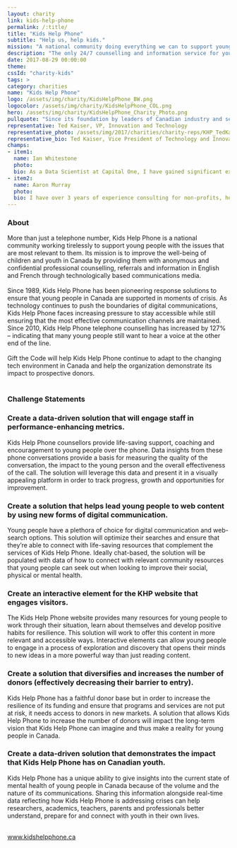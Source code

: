 ```yaml
---
layout: charity
link: kids-help-phone
permalink: /:title/
title: "Kids Help Phone"
subtitle: "Help us, help kids."
mission: "A national community doing everything we can to support young people"
description: "The only 24/7 counselling and information service for young people in Canada."
date: 2017-08-29 00:00:00
theme:
cssId: "charity-kids"
tags: >
category: charities
name: "Kids Help Phone"
logo: /assets/img/charity/KidsHelpPhone_BW.png
logocolor: /assets/img/charity/KidsHelpPhone_COL.png
hero: /assets/img/charity/KidsHelpPhone_Charity_Photo.png
pullquote: "Since its foundation by leaders of Canadian industry and service providers, Kids Help Phone has benefitted from the passion and energy of leading Canadian volunteers. Continuing that tradition by accessing the incredible talent and skills of today’s technology experts in the context of a hackathon is a no-brainer as the organization meets the challenge to help kids in an increasingly complex, technological world."
representative: Ted Kaiser, VP, Innovation and Technology
representative_photo: /assets/img/2017/charities/charity-reps/KHP_TedKaiser.png
representative_bio: Ted Kaiser, Vice President of Technology and Innovation, has been harnessing technology to serve kids and drive success since he joined Kids Help Phone in 1990. Ted launched the first award-winning website for the charity in 1996 and has been leading innovation for the organization ever since. Ted’s broad vision is to continue to expand the counselling, counselling-related, and broader organizational operations of Kids Help Phone by supporting the skills and processes of collaboration and innovation; this is consistent with his commitment to compassionate, non-judgmental counselling service delivery, through the creative use and innovative application of technology.
champs:
- item1:
  name: Ian Whitestone
  photo:
  bio: As a Data Scientist at Capital One, I have gained significant experience building databases, ETL pipelines and data-driven products.
- item2:
  name: Aaron Murray
  photo:
  bio: I have over 3 years of experience consulting for non-profits, helping them define strategy and implement a variety of solutions and new technologies. Since business school, I have been drawn to technical analytics roles. At Capital One, my work specializes in application analysis and improving the experience for new customers.
---
```

<h3 class="charity-anchored-title anchored-title">About</h3>
More than just a telephone number, Kids Help Phone is a national community working tirelessly to support young people with the issues that are most relevant to them. Its mission is to improve the well-being of children and youth in Canada by providing them with anonymous and confidential professional counselling, referrals and information in English and French through technologically based communications media.
<br />
<br />
Since 1989, Kids Help Phone has been pioneering response solutions to ensure that young people in Canada are supported in moments of crisis. As technology continues to push the boundaries of digital communications, Kids Help Phone faces increasing pressure to stay accessible while still ensuring that the most effective communication channels are maintained. Since 2010, Kids Help Phone telephone counselling has increased by 127% – indicating that many young people still want to hear a voice at the other end of the line.
<br />
<br />
Gift the Code will help Kids Help Phone continue to adapt to the changing tech environment in Canada and help the organization demonstrate its impact to prospective donors.
<br />
<br />
<h3 class="charity-anchored-title anchored-title">Challenge Statements</h3>

<div class="content-accordion">
  <div class="content-accordion-title">
    <span class="content-accordion-triangle-expand"></span>
    <h3>Create a data-driven solution that will engage staff in performance-enhancing metrics.</h3>
  </div>

  <p class="content-accordion-body">
    Kids Help Phone counsellors provide life-saving support, coaching and encouragement to young people over the phone. Data insights from these phone conversations provide a basis for measuring the quality of the conversation, the impact to the young person and the overall effectiveness of the call. The solution will leverage this data and present it in a visually appealing platform in order to track progress, growth and opportunities for improvement.
  </p>
</div>
<div class="content-accordion">
  <div class="content-accordion-title">
    <span class="content-accordion-triangle-expand"></span>
    <h3>Create a solution that helps lead young people to web content by using new forms of digital communication.</h3>
  </div>

  <p class="content-accordion-body">
    Young people have a plethora of choice for digital communication and web-search options. This solution will optimize their searches and ensure that they’re able to connect with life-saving resources that complement the services of Kids Help Phone. Ideally chat-based, the solution will be populated with data of how to connect with relevant community resources that young people can seek out when looking to improve their social, physical or mental health.
  </p>
</div>
<div class="content-accordion">
  <div class="content-accordion-title">
    <span class="content-accordion-triangle-expand"></span>
    <h3>Create an interactive element for the KHP website that engages visitors.</h3>
  </div>

  <p class="content-accordion-body">
    The Kids Help Phone website provides many resources for young people to work through their situation, learn about themselves and develop positive habits for resilience. This solution will work to offer this content in more relevant and accessible ways. Interactive elements can allow young people to engage in a process of exploration and discovery that opens their minds to new ideas in a more powerful way than just reading content.
  </p>
</div>
<div class="content-accordion">
  <div class="content-accordion-title">
    <span class="content-accordion-triangle-expand"></span>
    <h3>Create a solution that diversifies and increases the number of donors (effectively decreasing their barrier to entry).</h3>
  </div>

  <p class="content-accordion-body">
    Kids Help Phone has a faithful donor base but in order to increase the resilience of its funding and ensure that programs and services are not put at risk, it needs access to donors in new markets. A solution that allows Kids Help Phone to increase the number of donors will impact the long-term vision that Kids Help Phone can imagine and thus make a reality for young people in Canada.
  </p>
</div>
<div class="content-accordion">
  <div class="content-accordion-title">
    <span class="content-accordion-triangle-expand"></span>
    <h3>Create a data-driven solution that demonstrates the impact that Kids Help Phone has on Canadian youth.</h3>
  </div>

  <p class="content-accordion-body">
    Kids Help Phone has a unique ability to give insights into the current state of mental health of young people in Canada because of the volume and the nature of its communications. Sharing this information alongside real-time data reflecting how Kids Help Phone is addressing crises can help researchers, academics, teachers, parents and professionals better understand, prepare for and connect with youth in their own lives.
  </p>
</div>

<br />
<a href="https://kidshelpphone.ca/">www.kidshelpphone.ca</a>
